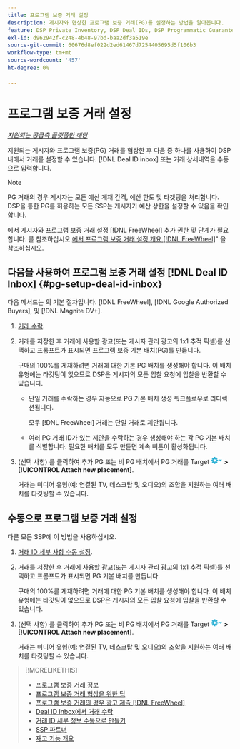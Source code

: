 ```yaml
---
title: 프로그램 보증 거래 설정
description: 게시자와 협상한 프로그램 보증 거래(PG)를 설정하는 방법을 알아봅니다.
feature: DSP Private Inventory, DSP Deal IDs, DSP Programmatic Guaranteed Deals
exl-id: d962942f-c248-4b48-97bd-baa2df3a519e
source-git-commit: 60676d8ef022d2ed61467d7254405695d5f106b3
workflow-type: tm+mt
source-wordcount: '457'
ht-degree: 0%

---
```


# 프로그램 보증 거래 설정

*[지원되는 공급측 플랫폼만 해당](programmatic-guaranteed-about.md)*

지원되는 게시자와 프로그램 보증(PG) 거래를 협상한 후 다음 중 하나를 사용하여 DSP 내에서 거래를 설정할 수 있습니다. [!DNL Deal ID inbox] 또는 거래 상세내역을 수동으로 입력합니다.

>[!NOTE]
>
> PG 거래의 경우 게시자는 모든 예산 게재 간격, 예산 한도 및 타겟팅을 처리합니다. DSP을 통한 PG를 허용하는 모든 SSP는 게시자가 예산 상한을 설정할 수 있음을 확인합니다.
>
> 에서 게시자와 프로그램 보증 거래 설정 [!DNL FreeWheel] 추가 권한 및 단계가 필요합니다. 를 참조하십시오.[에서 프로그램 보증 거래 설정 개요 [!DNL FreeWheel]](freewheel-overview.md)&quot; 을 참조하십시오.

## 다음을 사용하여 프로그램 보증 거래 설정 [!DNL Deal ID Inbox] {#pg-setup-deal-id-inbox}

다음 메서드는 의 기본 절차입니다. [!DNL FreeWheel], [!DNL Google Authorized Buyers], 및 [!DNL Magnite DV+].

1. [거래 수락](deal-id-inbox-accept.md).

1. 거래를 저장한 후 거래에 사용할 광고(또는 게시자 관리 광고의 1x1 추적 픽셀)를 선택하고 프롬프트가 표시되면 프로그램 보증 기본 배치(PG)를 만듭니다.

   구매의 100%를 게재하려면 거래에 대한 기본 PG 배치를 생성해야 합니다. 이 배치 유형에는 타깃팅이 없으므로 DSP은 게시자의 모든 입찰 요청에 입찰을 반환할 수 있습니다.

   * 단일 거래를 수락하는 경우 자동으로 PG 기본 배치 생성 워크플로우로 리디렉션됩니다.

     모두 [!DNL FreeWheel] 거래는 단일 거래로 제안됩니다.

   * 여러 PG 거래 ID가 있는 제안을 수락하는 경우 생성해야 하는 각 PG 기본 배치를 식별합니다. 필요한 배치를 모두 만들면 계속 버튼이 활성화됩니다.

1. (선택 사항) 를 클릭하여 추가 PG 또는 비 PG 배치에서 PG 거래를 Target ![옵션 메뉴](/help/dsp/assets/options-menu.png) **>[!UICONTROL Attach new placement]**.

   거래는 미디어 유형(예: 연결된 TV, 데스크탑 및 오디오)의 조합을 지원하는 여러 배치를 타깃팅할 수 있습니다.

## 수동으로 프로그램 보증 거래 설정

다른 모든 SSP에 이 방법을 사용하십시오.

1. [거래 ID 세부 사항 수동 설정](deal-id-create.md).

1. 거래를 저장한 후 거래에 사용할 광고(또는 게시자 관리 광고의 1x1 추적 픽셀)를 선택하고 프롬프트가 표시되면 PG 기본 배치를 만듭니다.

   구매의 100%를 게재하려면 거래에 대한 PG 기본 배치를 생성해야 합니다. 이 배치 유형에는 타깃팅이 없으므로 DSP은 게시자의 모든 입찰 요청에 입찰을 반환할 수 있습니다.

1. (선택 사항) 를 클릭하여 추가 PG 또는 비 PG 배치에서 PG 거래를 Target ![옵션 메뉴](/help/dsp/assets/options-menu.png) **>[!UICONTROL Attach new placement]**.

   거래는 미디어 유형(예: 연결된 TV, 데스크탑 및 오디오)의 조합을 지원하는 여러 배치를 타깃팅할 수 있습니다.

>[!MORELIKETHIS]
>
>* [프로그램 보증 거래 정보](programmatic-guaranteed-about.md)
>* [프로그램 보증 거래 협상을 위한 팁](/help/dsp/inventory/programmatic-guaranteed-tips.md)
>* [프로그램 보증 거래의 경우 광고 제출 [!DNL FreeWheel]](freewheel-submit.md)
>* [Deal ID Inbox에서 거래 수락](deal-id-inbox-accept.md)
>* [거래 ID 세부 정보 수동으로 만들기](deal-id-create.md)
>* [SSP 파트너](ssp-partners.md)
>* [재고 기능 개요](inventory-overview.md)
